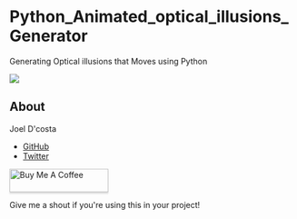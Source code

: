 # Python_Animated_optical_illusions_Generator
Generating Optical illusions that Moves using Python

<img style="position: absolute;" src="{main_img}" />
<marquee width="{width}" behavior="alternate" scrollamount="1" direction="right" loop="true">
<img style="position: relative; overflow-x:hidden;" src="{mask_img}" /></marquee>

## About

Joel D'costa
- [GitHub](http://github.com/joeldcosta)
- [Twitter](http://twitter.com/JoelDcosta10)

<a href="https://www.buymeacoffee.com/python4fun" target="_blank"><img src="https://www.buymeacoffee.com/assets/img/custom_images/orange_img.png" alt="Buy Me A Coffee" style="height: 41px !important;width: 174px !important;box-shadow: 0px 3px 2px 0px rgba(190, 190, 190, 0.5) !important;-webkit-box-shadow: 0px 3px 2px 0px rgba(190, 190, 190, 0.5) !important;" ></a>

Give me a shout if you're using this in your project!

